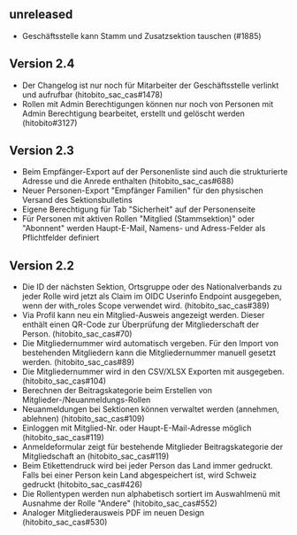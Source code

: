 ## unreleased

* Geschäftsstelle kann Stamm und Zusatzsektion tauschen (#1885)

## Version 2.4

* Der Changelog ist nur noch für Mitarbeiter der Geschäftsstelle verlinkt und aufrufbar (hitobito_sac_cas#1478)
* Rollen mit Admin Berechtigungen können nur noch von Personen mit Admin Berechtigung bearbeitet, erstellt und gelöscht werden (hitobito#3127)

## Version 2.3

*  Beim Empfänger-Export auf der Personenliste sind auch die strukturierte Adresse und die Anrede enthalten (hitobito_sac_cas#688)
* Neuer Personen-Export "Empfänger Familien" für den physischen Versand des Sektionsbulletins
* Eigene Berechtigung für Tab "Sicherheit" auf der Personenseite
* Für Personen mit aktiven Rollen "Mitglied (Stammsektion)" oder "Abonnent" werden Haupt-E-Mail, Namens- und Adress-Felder als Pflichtfelder definiert

## Version 2.2

* Die ID der nächsten Sektion, Ortsgruppe oder des Nationalverbands zu jeder Rolle wird jetzt als Claim im OIDC Userinfo Endpoint ausgegeben, wenn der with_roles Scope verwendet wird. (hitobito_sac_cas#389)
* Via Profil kann neu ein Mitglied-Ausweis angezeigt werden. Dieser enthält einen QR-Code zur Überprüfung der Mitgliederschaft der Person. (hitobito_sac_cas#70)
* Die Mitgliedernummer wird automatisch vergeben. Für den Import von bestehenden Mitgliedern kann die Mitgliedernummer manuell gesetzt werden. (hitobito_sac_cas#89)
* Die Mitgliedernummer wird in den CSV/XLSX Exporten mit ausgegeben. (hitobito_sac_cas#104)
* Berechnen der Beitragskategorie beim Erstellen von Mitglieder-/Neuanmeldungs-Rollen
* Neuanmeldungen bei Sektionen können verwaltet werden (annehmen, ablehnen) (hitobito_sac_cas#109)
* Einloggen mit Mitglied-Nr. oder Haupt-E-Mail-Adresse möglich (hitobito_sac_cas#119)
* Anmeldeformular zeigt für bestehende Mitglieder Beitragskategorie der Mitgliedschaft an (hitobito_sac_cas#119)
* Beim Etikettendruck wird bei jeder Person das Land immer gedruckt. Falls bei einer Person kein Land abgespeichert ist, wird Schweiz gedruckt (hitobito_sac_cas#426)
* Die Rollentypen werden nun alphabetisch sortiert im Auswahlmenü mit Ausnahme der Rolle "Andere" (hitobito_sac_cas#552)
* Analoger Mitgliederausweis PDF im neuen Design (hitobito_sac_cas#530)
